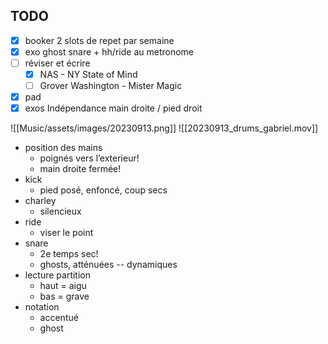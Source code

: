 ## TODO
- [x] booker 2 slots de repet par semaine
- [x] exo ghost snare + hh/ride au metronome
- [ ] réviser et écrire
	- [x] NAS - NY State of Mind
	- [ ] Grover Washington - Mister Magic
- [x] pad
- [x] exos Indépendance main droite / pied droit
 
 ![[Music/assets/images/20230913.png]]
 ![[20230913_drums_gabriel.mov]]
- position des mains
	- poignés vers l’exterieur!
	- main droite fermée!
- kick 
	- pied posé, enfoncé, coup secs
- charley
	- silencieux
- ride 
	- viser le point
- snare
	- 2e temps sec!
	- ghosts, atténuées -- dynamiques
- lecture partition
	- haut = aigu
	- bas = grave
- notation
	- accentué
	- ghost

